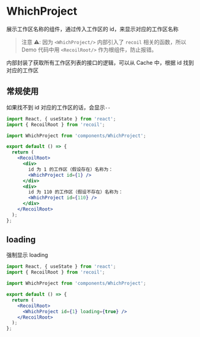 # WhichProject

展示工作区名称的组件，通过传入工作区的 id，来显示对应的工作区名称

> 注意 ⚠️: 因为 `<WhichProject/>` 内部引入了 `recoil` 相关的函数，所以 Demo 代码中用 `<RecoilRoot/>` 作为根组件，防止报错。

内部封装了获取所有工作区列表的接口的逻辑，可以从 Cache 中，根据 id 找到对应的工作区

<API src="components/WhichProject/index.tsx"></API>

## 常规使用

如果找不到 id 对应的工作区的话，会显示`--`

```jsx
import React, { useState } from 'react';
import { RecoilRoot } from 'recoil';

import WhichProject from 'components/WhichProject';

export default () => {
  return (
    <RecoilRoot>
      <div>
        id 为 1 的工作区（假设存在）名称为：
        <WhichProject id={1} />
      </div>
      <div>
        id 为 110 的工作区（假设不存在）名称为：
        <WhichProject id={110} />
      </div>
    </RecoilRoot>
  );
};
```

## loading

强制显示 loading

```jsx
import React, { useState } from 'react';
import { RecoilRoot } from 'recoil';

import WhichProject from 'components/WhichProject';

export default () => {
  return (
    <RecoilRoot>
      <WhichProject id={1} loading={true} />
    </RecoilRoot>
  );
};
```
